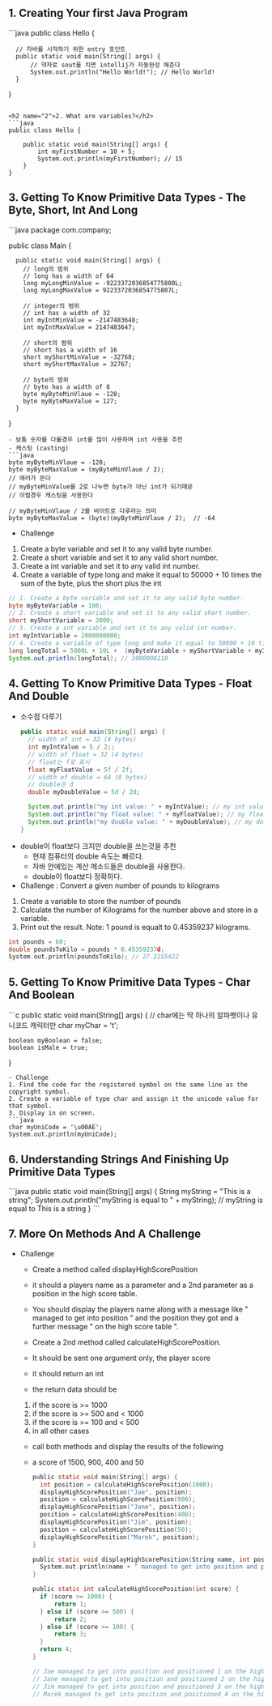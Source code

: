 <h2 name="1">1. Creating Your first Java Program</h2>
  ```java
  public class Hello {

      // 자바를 시작하기 위한 entry 포인트
      public static void main(String[] args) {
          // 약자로 sout를 치면 intellij가 자동완성 해준다 
          System.out.println("Hello World!"); // Hello World!
      }
  }
  ```

<h2 name="2">2. What are variables?</h2>
  ```java
  public class Hello {

      public static void main(String[] args) {
          int myFirstNumber = 10 + 5;
          System.out.println(myFirstNumber); // 15
      }
  }
  ```

<h2 name="3">3. Getting To Know Primitive Data Types - The Byte, Short, Int And Long</h2>
  ```java
  package com.company;

  public class Main {

      public static void main(String[] args) {
        // long의 범위
        // long has a width of 64
        long myLongMinValue = -9223372036854775808L;
        long myLongMaxValue = 9223372036854775807L;

        // integer의 범위 
        // int has a width of 32
        int myIntMinValue = -2147483648;
        int myIntMaxValue = 2147483647;

        // short의 범위
        // short has a width of 16
        short myShortMinValue = -32768;
        short myShortMaxValue = 32767;

        // byte의 범위
        // byte has a width of 8
        byte myByteMinVlaue = -128;
        byte myByteMaxValue = 127;
      }
  }
  ```
- 보통 숫자를 다룰경우 int를 많이 사용하며 int 사용을 추천
- 캐스팅 (casting)
  ```java
  byte myByteMinVlaue = -128;
  byte myByteMaxValue = (myByteMinVlaue / 2); 
  // 에러가 뜬다
  // myByteMinValue를 2로 나누면 byte가 아닌 int가 되기때문
  // 이럴경우 캐스팅을 사용한다

  // myByteMinVlaue / 2를 바이트로 다루라는 의미 
  byte myByteMaxValue = (byte)(myByteMinVlaue / 2);  // -64
  ```
- Challenge
1. Create a byte variable and set it to any valid byte number.
2. Create a short variable and set it to any valid short number.
3. Create a int variable and set it to any valid int number.
4. Create a variable of type long and make it equal to 50000 + 10 times the sum of the byte, plus the short plus the int 
  ```java
  // 1. Create a byte variable and set it to any valid byte number.
  byte myByteVariable = 100;
  // 2. Create a short variable and set it to any valid short number.
  short myShortVariable = 3000;
  // 3. Create a int variable and set it to any valid int number.
  int myIntVariable = 2000000000;
  // 4. Create a variable of type long and make it equal to 50000 + 10 times the sum of the byte, plus the short plus the int.
  long longTotal = 5000L + 10L +  (myByteVariable + myShortVariable + myIntVariable);
  System.out.println(longTotal); // 2000008110
  ```

<h2 name="4">4. Getting To Know Primitive Data Types - Float And Double</h2>

- 소수점 다루기 
  ```java
  public static void main(String[] args) {
    // width of int = 32 (4 bytes)
    int myIntValue = 5 / 2;;
    // width of float = 32 (4 bytes)
    // float는 f로 표시
    float myFloatValue = 5f / 2f;
    // width of double = 64 (8 bytes)
    // double은 d
    double myDoubleValue = 5d / 2d;

    System.out.println("my int value: " + myIntValue); // my int value: 2
    System.out.println("my float value: " + myFloatValue); // my float value: 1.6666666
    System.out.println("my double value: " + myDoubleValue); // my double value: 1.6666666666666667
  }
  ```
- double이 float보다 크지만 double을 쓰는것을 추천
  - 현재 컴퓨터의 double 속도는 빠르다.
  - 자바 안에있는 계산 메소드들은 double을 사용한다.
  - double이 float보다 정확하다. 
- Challenge : Convert a given number of pounds to kilograms
1. Create a variable to store the number of pounds
2. Calculate the number of Kilograms for the number above and store in a variable.
3. Print out the result.
Note: 1 pound is equalt to 0.45359237 kilograms.
  ```c
  int pounds = 60;
  double poundsToKilo = pounds * 0.45359237d;
  System.out.println(poundsToKilo); // 27.2155422
  ```

<h2 name="5">5. Getting To Know Primitive Data Types - Char And Boolean</h2>
  ```c
  public static void main(String[] args) {
      // char에는 딱 하나의 알파벳이나 유니코드 캐릭터만
    char myChar = 't';

    boolean myBoolean = false;
    boolean isMale = true;
  }
  ```
- Challenge
1. Find the code for the registered symbol on the same line as the copyright symbol.
2. Create a variable of type char and assign it the unicode value for that symbol.
3. Display in on screen.
  ```java
  char myUniCode = '\u00AE';
  System.out.println(myUniCode);
  ```

<h2 name="6">6. Understanding Strings And Finishing Up Primitive Data Types</h2>
  ```java
  public static void main(String[] args) {
    String myString = "This is a string";
      System.out.println("myString is equal to " + myString); // myString is equal to This is a string
  }
  ```

<h2 name="7">7. More On Methods And A Challenge</h2>

- Challenge
  - Create a method called displayHighScorePosition
  - it should a players name as a parameter and a 2nd parameter as a position in the high score table.
  - You should display the players name along with a message like " managed to get into position " and the position they got and a further message " on the high score table ".

  - Create a 2nd method called calculateHighScorePosition.
  - It should be sent one argument only, the player score
  - it should return an int
  - the return data should be
  1. if the score is >= 1000
  2. if the score is >= 500 and < 1000
  3. if the score is >= 100 and < 500
  4. in all other cases
  - call both methods and display the results of the following
  - a score of 1500, 900, 400 and 50

    ```c
    public static void main(String[] args) {
      int position = calculateHighScorePosition(1000);
      displayHighScorePosition("Jae", position);
      position = calculateHighScorePosition(900);
      displayHighScorePosition("Jane", position);
      position = calculateHighScorePosition(400);
      displayHighScorePosition("Jim", position);
      position = calculateHighScorePosition(50);
      displayHighScorePosition("Marek", position);
    }

    public static void displayHighScorePosition(String name, int position) {
      System.out.println(name + " managed to get into position and positioned " + position + " on the high score table.");
    }

    public static int calculateHighScorePosition(int score) {
      if (score >= 1000) {
          return 1;
      } else if (score >= 500) {
          return 2;
      } else if (score >= 100) {
          return 3;
      } 
      return 4;
    }

    // Jae managed to get into position and positioned 1 on the high score table.
    // Jane managed to get into position and positioned 2 on the high score table.
    // Jim managed to get into position and positioned 3 on the high score table.
    // Marek managed to get into position and positioned 4 on the high score table.
    ```
 